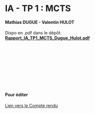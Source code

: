 # IA - TP 1 : MCTS
#### Mathias DUGUE - Valentin HULOT
Dispo en .pdf dans le dépôt.  
[**Rapport_IA_TP1_MCTS_Dugue_Hulot.pdf**](./Rapport_IA_TP1_MCTS_Dugue_Hulot.pdf)

<br/>  
<br/>  
<br/>  
<br/>  
<br/>  
<br/>  
<br/>  
<br/>  

#### Pour éditer
[Lien vers le Compte rendu](https://docs.google.com/document/d/1bgIsgar_ITYGBqyM1ypygKcuOR_AMZvsp8eVtAWULKo/)  
